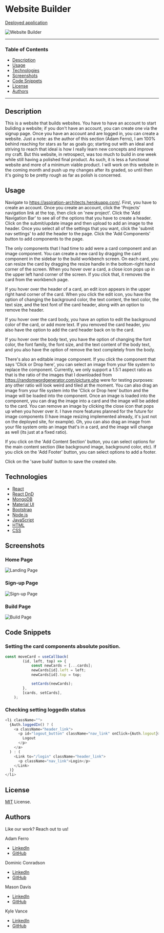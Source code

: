 # Website Builder

[Deployed application](https://aspiration-architects.herokuapp.com/)

![Website Builder](./assets/website-builder-demo.gif)

---

### Table of Contents

- [Description](#description)
- [Usage](#usage)
- [Technologies](#technologies)
- [Screenshots](#screenshots)
- [Code Snippets](#code-snippets)
- [License](#license)
- [Authors](#authors)

---

## Description

This is a website that builds websites. You have to have an account to start buliding a website; if you don't have an account, you can create one via the signup page. Once you have an account and are logged in, you can create a website. Just a note: as the author of this section (Adam Ferro), I am 100% behind reaching for stars as far as goals go; starting out with an ideal and striving to reach that ideal is how I really learn new concepts and improve my craft. But this website, in retrospect, was too much to build in one week while still having a polished final product. As such, it is less a functional website and more of a minimum viable product. I will work on this website in the coming month and push up my changes after its graded, so until then it's going to be pretty rough as far as polish is concerned.

## Usage

Navigate to <https://aspiration-architects.herokuapp.com/>. First, you have to create an account. Once you create an account, click the 'Projects' navigation link at the top, then click on 'new project'. Click the 'Add Navigation Bar' to see all of the options that you have to create a header. Click on the submit/update image and then upload to add an image to the header. Once you select all of the settings that you want, click the 'submit nav settings' to add the header to the page. Click the 'Add Components' button to add components to the page.

The only components that I had time to add were a card component and an image component. You can create a new card by dragging the card component in the sidebar to the build workbench screen. On each card, you can resize the card by dragging the resize handle in the bottom-right hand corner of the screen. When you hover over a card, a close icon pops up in the upper left hand corner of the screen. If you click that, it removes the card from the workbench page.

If you hover over the header of a card, an edit icon appears in the upper right hand corner of the card. When you click the edit icon, you have the option of changing the background color, the text content, the text color, the text size, and the text font of the card header, along with an option to remove the header.

If you hover over the card body, you have an option to edit the background color of the card, or add more text. If you removed the card header, you also have the option to add the card header back on to the card.

If you hover over the body text, you have the option of changing the font color, the font family, the font size, and the text content of the body text, and you also have the option of remove the text completely from the body.

There's also an editable image component. If you click the component that says 'Click or Drop here', you can select an image from your file system to replace the component. Currently, we only support a 1.5:1 aspect ratio as that is the ratio of the images that I downloaded from <https://randomwordgenerator.com/picture.php> were for testing purposes: any other ratio will look weird and tiled at the moment. You can also drag an image from your file system into the 'Click or Drop here' button and the image will be loaded into the component. Once an image is loaded into the component, you can drag the image into a card and the image will be added to the card. You can remove an image by clicking the close icon that pops up when you hover over it. I have more features planned for the future for image components (I have image resizing implemented already, it's just not on the deployed site, for example). Oh, you can also drag an image from your file system onto an image that's in a card, and the image will change as well (its just at a fixed ratio).

If you click on the 'Add Content Section' button, you can select options for the main content section (like background image, background color, etc). If you click on the 'Add Footer' button, you can select options to add a footer.

Click on the 'save build' button to save the created site.

## Technologies

- [React](https://reactjs.org/)
- [React DnD](https://react-dnd.github.io/react-dnd/)
- [MongoDB](https://www.mongodb.com/)
- [Material UI](https://mui.com/)
- [Bootstrap](https://getbootstrap.com/)
- [Node.js](https://nodejs.org/en/)
- [JavaScript](https://www.javascript.com/)
- [HTML](https://developer.mozilla.org/en-US/docs/Web/HTML)
- [CSS](https://developer.mozilla.org/en-US/docs/Web/CSS)

## Screenshots

### Home Page

![Landing Page](./assets/home.jpg)

### Sign-up Page

![Sign-up Page](./assets/signup.jpg)

### Build Page

![Build Page](./assets/buildpage.jpg)

## Code Snippets

### Setting the card components absolute position.

```JavaScript
const moveCard = useCallback(
        (id, left, top) => {
            const newCards = [...cards];
            newCards[id].left = left;
            newCards[id].top = top;

            setCards(newCards);
        },
        [cards, setCards],
    );
```

### Checking setting loggedIn status

```js
<li className="">
  {Auth.loggedIn() ? (
    <a className="header_link">
      <p id="logout_button" className="nav_link" onClick={Auth.logout}>
        Logout
      </p>
    </a>
  ) : (
    <Link to="/login" className="header_link">
      <p className="nav_link">Login</p>
    </Link>
  )}
</li>
```

## License

[MIT](https://opensource.org/licenses/MIT) License.

## Authors

Like our work? Reach out to us!

Adam Ferro

- [LinkedIn](https://www.linkedin.com/in/adam-ferro/)
- [GitHub](https://github.com/GeminiAd)

Dominic Conradson

- [LinkedIn](https://www.linkedin.com/in/dominic-conradson-76638b172/)
- [GitHub](https://github.com/theDomConrad)

Mason Davis

- [LinkedIn](https://www.linkedin.com/in/davis-mason-t/)
- [GitHub](https://github.com/Md7113)

Kyle Vance

- [LinkedIn](https://www.linkedin.com/in/kyle-s-vance/)
- [GitHub](https://github.com/KVance1010)
